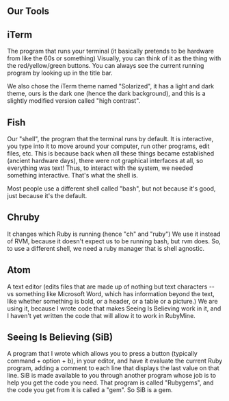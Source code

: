 Our Tools
---------

iTerm
-----

The program that runs your terminal (it basically pretends to be hardware from like the 60s or something)
Visually, you can think of it as the thing with the red/yellow/green buttons.
You can always see the current running program by looking up in the title bar.

We also chose the iTerm theme named "Solarized", it has a light and dark theme,
ours is the dark one (hence the dark background),
and this is a slightly modified version called "high contrast".

Fish
----

Our "shell", the program that the terminal runs by default.
It is interactive, you type into it to move around your computer, run other programs, edit files, etc.
This is because back when all these things became established (ancient hardware days),
there were not graphical interfaces at all, so everything was text!
Thus, to interact with the system, we needed something interactive.
That's what the shell is.

Most people use a different shell called "bash", but not because it's good, just because it's the default.

Chruby
------

It changes which Ruby is running (hence "ch" and "ruby")
We use it instead of RVM, because it doesn't expect us to be running bash, but rvm does.
So, to use a different shell, we need a ruby manager that is shell agnostic.

Atom
----

A text editor (edits files that are made up of nothing but text characters -- vs something like Microsoft Word,
which has information beyond the text, like whether something is bold, or a header, or a table or a picture.)
We are using it, because I wrote code that makes Seeing Is Believing work in it, and I haven't yet written the
code that will allow it to work in RubyMine.

Seeing Is Believing (SiB)
-------------------------

A program that I wrote which allows you to press a button (typically command + option + b), in your editor,
and have it evaluate the current Ruby program, adding a comment to each line that displays the last value
on that line. SiB is made available to you through another program whose job is to help you get the code
you need. That program is called "Rubygems", and the code you get from it is called a "gem".
So SiB is a gem.
